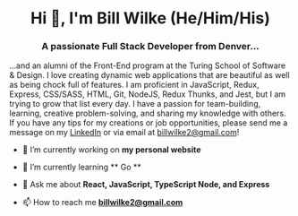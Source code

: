 <h1 align="center">Hi 👋, I'm Bill Wilke (He/Him/His)</h1>
<h3 align="center">A passionate Full Stack Developer from Denver...</h3>

...and an alumni of the Front-End program at the Turing School of Software & Design. I love creating dynamic web applications that are beautiful as well as being chock full of features. I am proficient in JavaScript, Redux, Express, CSS/SASS, HTML, Git, NodeJS, Redux Thunks, and Jest, but I am trying to grow that list every day. I have a passion for team-building, learning, creative problem-solving, and sharing my knowledge with others. If you have any tips for my creations or job opportunities, please send me a message on my [LinkedIn](https://www.linkedin.com/in/bill-wilke) or via email at billwilke2@gmail.com!

- 🔭 I’m currently working on **my personal website**

- 🌱 I’m currently learning ** Go **

- 💬 Ask me about **React, JavaScript, TypeScript Node, and Express**

- 📫 How to reach me **billwilke2@gmail.com**
